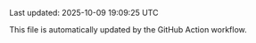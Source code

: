 Last updated: 2025-10-09 19:09:25 UTC

This file is automatically updated by the GitHub Action workflow.
